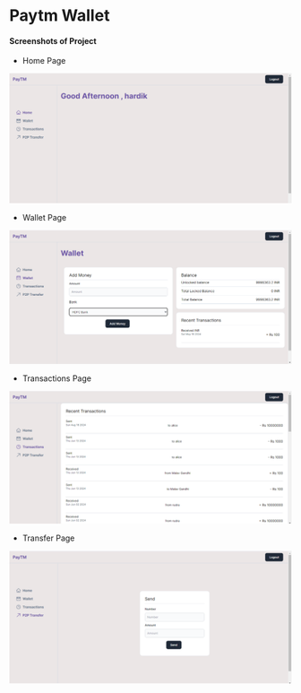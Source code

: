 
# Paytm Wallet

#### Screenshots of Project

- Home Page

![paytm home](https://raw.githubusercontent.com/Hardikx10/Paytm-Wallet/master/apps/user-app/public/paytm%20home.png)

- Wallet Page

![walletpage](https://github.com/Hardikx10/Paytm-Wallet/blob/master/apps/user-app/public/paytm%20wallet.png?raw=true)

- Transactions Page

![transactions](https://github.com/Hardikx10/Paytm-Wallet/blob/master/apps/user-app/public/paytm%20Transactions%20.png?raw=true)

- Transfer Page

![transfer](https://github.com/Hardikx10/Paytm-Wallet/blob/master/apps/user-app/public/paytm%20p2p.png?raw=true)